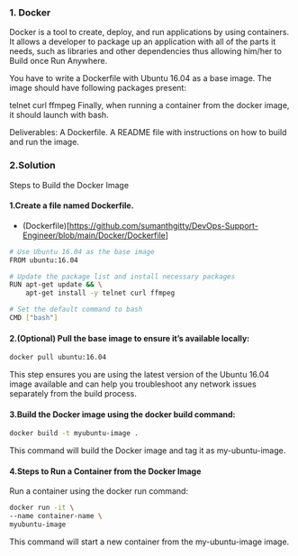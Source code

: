 ### 1. Docker
Docker is a tool to create, deploy, and run applications by using containers. It allows a developer to package up an application with all of the parts it needs, such as libraries and other dependencies thus allowing him/her to Build once Run Anywhere.

You have to write a Dockerfile with Ubuntu 16.04 as a base image. The image should have following packages present:

telnet
curl
ffmpeg
Finally, when running a container from the docker image, it should launch with bash.

Deliverables:
A Dockerfile.
A README file with instructions on how to build and run the image.

### 2.Solution

Steps to Build the Docker Image
#### 1.Create a file named Dockerfile.

- (Dockerfile)[https://github.com/sumanthgitty/DevOps-Support-Engineer/blob/main/Docker/Dockerfile]

```bash
# Use Ubuntu 16.04 as the base image
FROM ubuntu:16.04

# Update the package list and install necessary packages
RUN apt-get update && \
    apt-get install -y telnet curl ffmpeg

# Set the default command to bash
CMD ["bash"]
```

#### 2.(Optional) Pull the base image to ensure it’s available locally:

```bash
docker pull ubuntu:16.04
```

This step ensures you are using the latest version of the Ubuntu 16.04 image available and can help you troubleshoot any network issues separately from the build process.

#### 3.Build the Docker image using the docker build command:

```bash
docker build -t myubuntu-image .
```

This command will build the Docker image and tag it as my-ubuntu-image.

#### 4.Steps to Run a Container from the Docker Image
Run a container using the docker run command:

```bash
docker run -it \
--name container-name \
myubuntu-image
```
This command will start a new container from the my-ubuntu-image image.